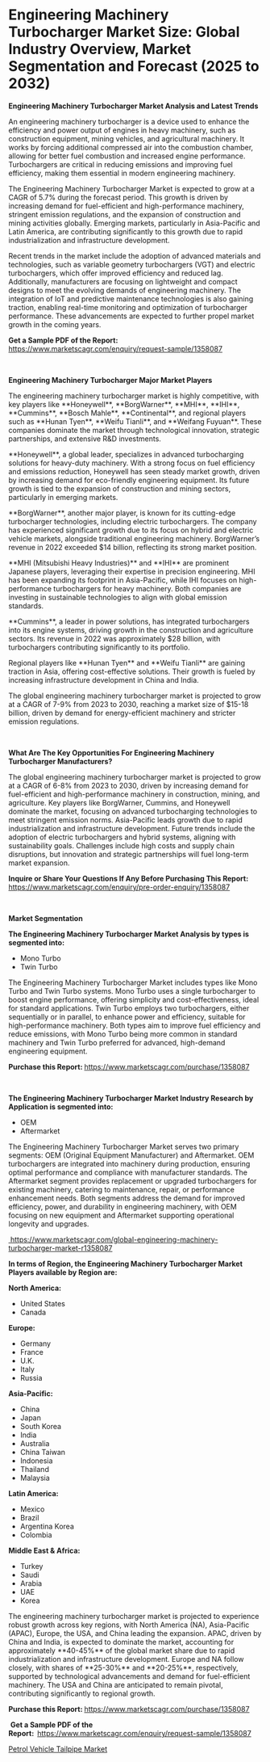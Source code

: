 <p><h1>Engineering Machinery Turbocharger Market Size: Global Industry Overview, Market Segmentation and Forecast (2025 to 2032)</h1></p><p><strong>Engineering Machinery Turbocharger Market Analysis and Latest Trends</strong></p>
<p><p>An engineering machinery turbocharger is a device used to enhance the efficiency and power output of engines in heavy machinery, such as construction equipment, mining vehicles, and agricultural machinery. It works by forcing additional compressed air into the combustion chamber, allowing for better fuel combustion and increased engine performance. Turbochargers are critical in reducing emissions and improving fuel efficiency, making them essential in modern engineering machinery.</p><p>The Engineering Machinery Turbocharger Market is expected to grow at a CAGR of 5.7% during the forecast period. This growth is driven by increasing demand for fuel-efficient and high-performance machinery, stringent emission regulations, and the expansion of construction and mining activities globally. Emerging markets, particularly in Asia-Pacific and Latin America, are contributing significantly to this growth due to rapid industrialization and infrastructure development.</p><p>Recent trends in the market include the adoption of advanced materials and technologies, such as variable geometry turbochargers (VGT) and electric turbochargers, which offer improved efficiency and reduced lag. Additionally, manufacturers are focusing on lightweight and compact designs to meet the evolving demands of engineering machinery. The integration of IoT and predictive maintenance technologies is also gaining traction, enabling real-time monitoring and optimization of turbocharger performance. These advancements are expected to further propel market growth in the coming years.</p></p>
<p><strong>Get a Sample PDF of the Report:&nbsp;</strong> <a href="https://www.marketscagr.com/enquiry/request-sample/1358087?utm_campaign=1895&utm_medium=2&utm_source=Github&utm_content=ia&utm_term=23012025&utm_id=engineering-machinery-turbocharger">https://www.marketscagr.com/enquiry/request-sample/1358087</a></p>
<p>&nbsp;</p>
<p><strong>Engineering Machinery Turbocharger Major Market Players</strong></p>
<p><p>The engineering machinery turbocharger market is highly competitive, with key players like **Honeywell**, **BorgWarner**, **MHI**, **IHI**, **Cummins**, **Bosch Mahle**, **Continental**, and regional players such as **Hunan Tyen**, **Weifu Tianli**, and **Weifang Fuyuan**. These companies dominate the market through technological innovation, strategic partnerships, and extensive R&D investments.</p><p>**Honeywell**, a global leader, specializes in advanced turbocharging solutions for heavy-duty machinery. With a strong focus on fuel efficiency and emissions reduction, Honeywell has seen steady market growth, driven by increasing demand for eco-friendly engineering equipment. Its future growth is tied to the expansion of construction and mining sectors, particularly in emerging markets.</p><p>**BorgWarner**, another major player, is known for its cutting-edge turbocharger technologies, including electric turbochargers. The company has experienced significant growth due to its focus on hybrid and electric vehicle markets, alongside traditional engineering machinery. BorgWarner’s revenue in 2022 exceeded $14 billion, reflecting its strong market position.</p><p>**MHI (Mitsubishi Heavy Industries)** and **IHI** are prominent Japanese players, leveraging their expertise in precision engineering. MHI has been expanding its footprint in Asia-Pacific, while IHI focuses on high-performance turbochargers for heavy machinery. Both companies are investing in sustainable technologies to align with global emission standards.</p><p>**Cummins**, a leader in power solutions, has integrated turbochargers into its engine systems, driving growth in the construction and agriculture sectors. Its revenue in 2022 was approximately $28 billion, with turbochargers contributing significantly to its portfolio.</p><p>Regional players like **Hunan Tyen** and **Weifu Tianli** are gaining traction in Asia, offering cost-effective solutions. Their growth is fueled by increasing infrastructure development in China and India.</p><p>The global engineering machinery turbocharger market is projected to grow at a CAGR of 7-9% from 2023 to 2030, reaching a market size of $15-18 billion, driven by demand for energy-efficient machinery and stricter emission regulations.</p></p>
<p>&nbsp;</p>
<p><strong>What Are The Key Opportunities For Engineering Machinery Turbocharger Manufacturers?</strong></p>
<p><p>The global engineering machinery turbocharger market is projected to grow at a CAGR of 6-8% from 2023 to 2030, driven by increasing demand for fuel-efficient and high-performance machinery in construction, mining, and agriculture. Key players like BorgWarner, Cummins, and Honeywell dominate the market, focusing on advanced turbocharging technologies to meet stringent emission norms. Asia-Pacific leads growth due to rapid industrialization and infrastructure development. Future trends include the adoption of electric turbochargers and hybrid systems, aligning with sustainability goals. Challenges include high costs and supply chain disruptions, but innovation and strategic partnerships will fuel long-term market expansion.</p></p>
<p><strong>Inquire or Share Your Questions If Any Before Purchasing This Report:</strong> <a href="https://www.marketscagr.com/enquiry/pre-order-enquiry/1358087?utm_campaign=1895&utm_medium=2&utm_source=Github&utm_content=ia&utm_term=23012025&utm_id=engineering-machinery-turbocharger">https://www.marketscagr.com/enquiry/pre-order-enquiry/1358087</a></p>
<p>&nbsp;</p>
<p><strong>Market Segmentation</strong></p>
<p><strong>The Engineering Machinery Turbocharger Market Analysis by types is segmented into:</strong></p>
<p><ul><li>Mono Turbo</li><li>Twin Turbo</li></ul></p>
<p><p>The Engineering Machinery Turbocharger Market includes types like Mono Turbo and Twin Turbo systems. Mono Turbo uses a single turbocharger to boost engine performance, offering simplicity and cost-effectiveness, ideal for standard applications. Twin Turbo employs two turbochargers, either sequentially or in parallel, to enhance power and efficiency, suitable for high-performance machinery. Both types aim to improve fuel efficiency and reduce emissions, with Mono Turbo being more common in standard machinery and Twin Turbo preferred for advanced, high-demand engineering equipment.</p></p>
<p><strong>Purchase this Report:&nbsp;</strong><a href="https://www.marketscagr.com/purchase/1358087?utm_campaign=1895&utm_medium=2&utm_source=Github&utm_content=ia&utm_term=23012025&utm_id=engineering-machinery-turbocharger">https://www.marketscagr.com/purchase/1358087</a></p>
<p>&nbsp;</p>
<p><strong>The Engineering Machinery Turbocharger Market Industry Research by Application is segmented into:</strong></p>
<p><ul><li>OEM</li><li>Aftermarket</li></ul></p>
<p><p>The Engineering Machinery Turbocharger Market serves two primary segments: OEM (Original Equipment Manufacturer) and Aftermarket. OEM turbochargers are integrated into machinery during production, ensuring optimal performance and compliance with manufacturer standards. The Aftermarket segment provides replacement or upgraded turbochargers for existing machinery, catering to maintenance, repair, or performance enhancement needs. Both segments address the demand for improved efficiency, power, and durability in engineering machinery, with OEM focusing on new equipment and Aftermarket supporting operational longevity and upgrades.</p></p>
<p><a href="https://www.marketscagr.com/global-engineering-machinery-turbocharger-market-r1358087?utm_campaign=1895&utm_medium=2&utm_source=Github&utm_content=ia&utm_term=23012025&utm_id=engineering-machinery-turbocharger">&nbsp;https://www.marketscagr.com/global-engineering-machinery-turbocharger-market-r1358087</a></p>
<p><strong>In terms of Region, the Engineering Machinery Turbocharger Market Players available by Region are:</strong></p>
<p>
    <p> <strong> North America: </strong>
        <ul>
            <li>United States</li>
            <li>Canada</li>
        </ul>
        </p> 
    <p> <strong> Europe: </strong>
        <ul>
            <li>Germany</li>
            <li>France</li>
            <li>U.K.</li>
            <li>Italy</li>
            <li>Russia</li>
        </ul>
        </p> 
    <p> <strong> Asia-Pacific: </strong>
        <ul>
            <li>China</li>
            <li>Japan</li>
            <li>South Korea</li>
            <li>India</li>
            <li>Australia</li>
            <li>China Taiwan</li>
            <li>Indonesia</li>
            <li>Thailand</li>
            <li>Malaysia</li>
        </ul>
        </p> 
    <p> <strong> Latin America: </strong>
        <ul>
            <li>Mexico</li>
            <li>Brazil</li>
            <li>Argentina Korea</li>
            <li>Colombia</li>
        </ul>
        </p> 
    <p> <strong> Middle East & Africa: </strong>
        <ul>
            <li>Turkey</li>
            <li>Saudi</li>
            <li>Arabia</li>
            <li>UAE</li>
            <li>Korea</li>
        </ul>
    </p>
    </p>
<p><p>The engineering machinery turbocharger market is projected to experience robust growth across key regions, with North America (NA), Asia-Pacific (APAC), Europe, the USA, and China leading the expansion. APAC, driven by China and India, is expected to dominate the market, accounting for approximately **40-45%** of the global market share due to rapid industrialization and infrastructure development. Europe and NA follow closely, with shares of **25-30%** and **20-25%**, respectively, supported by technological advancements and demand for fuel-efficient machinery. The USA and China are anticipated to remain pivotal, contributing significantly to regional growth.</p></p>
<p><strong>Purchase this Report: </strong><a href="https://www.marketscagr.com/purchase/1358087?utm_campaign=1895&utm_medium=2&utm_source=Github&utm_content=ia&utm_term=23012025&utm_id=engineering-machinery-turbocharger">https://www.marketscagr.com/purchase/1358087</a></p>
<p>&nbsp;<strong>Get a Sample PDF of the Report:&nbsp;&nbsp;</strong><a href="https://www.marketscagr.com/enquiry/request-sample/1358087?utm_campaign=1895&utm_medium=2&utm_source=Github&utm_content=ia&utm_term=23012025&utm_id=engineering-machinery-turbocharger">https://www.marketscagr.com/enquiry/request-sample/1358087</a></p>
<p><strong></strong></p>
<p><p><a href="https://github.com/BryceTownsendr/Market-Research-Report-List-7/blob/main/petrol-vehicle-tailpipe-market.md?utm_campaign=1895&utm_medium=2&utm_source=Github&utm_content=ia&utm_term=23012025&utm_id=engineering-machinery-turbocharger">Petrol Vehicle Tailpipe Market</a></p></p>
